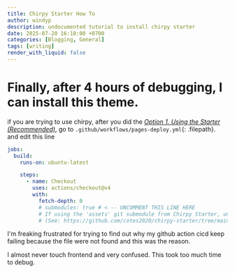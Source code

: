 ```yaml
---
title: Chirpy Starter How To
author: windyp
description: undocumented tutorial to install chirpy starter
date: 2025-07-20 16:10:00 +0700
categories: [Blogging, General]
tags: [writing]
render_with_liquid: false
---
```


# Finally, after 4 hours of debugging, I can install this theme. 

if you are trying to use chirpy, after you did the [_Option 1. Using the Starter (Recommended)_](https://chirpy.cotes.page/posts/getting-started/#option-1-using-the-starter-recommended), go to 
`.github/workflows/pages-deploy.yml`{: .filepath}. and edit this line
```yml
jobs:
  build:
    runs-on: ubuntu-latest

    steps:
      - name: Checkout
        uses: actions/checkout@v4
        with:
          fetch-depth: 0
          # submodules: true # < -- UNCOMMENT THIS LINE HERE
          # If using the 'assets' git submodule from Chirpy Starter, uncomment above
          # (See: https://github.com/cotes2020/chirpy-starter/tree/main/assets)
```

I'm freaking frustrated for trying to find out why my github action cicd keep failing because the file were not found and this was the reason. 

I almost never touch frontend and very confused. This took too much time to debug.
